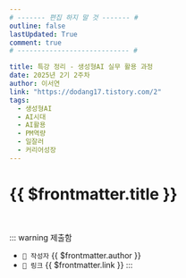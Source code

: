 ```yaml
---
# ------- 편집 하지 말 것 ------- #
outline: false
lastUpdated: True
comment: true
# ---------------------------- #

title: 특강 정리 - 생성형AI 실무 활용 과정
date: 2025년 2기 2주차
author: 이서연
link: "https://dodang17.tistory.com/2"
tags:
  - 생성형AI
  - AI시대
  - AI활용
  - PM역량
  - 일잘러
  - 커리어성장
---
```


# {{ $frontmatter.title }}

<br>

<!-- 여기는 냅두기 -->
::: warning 제출함
 - `🥳 작성자` {{ $frontmatter.author }}
 - `🔗 링크` <a :href="$frontmatter.link" target="_blank" rel="noopener"> {{ $frontmatter.link }} </a>
::: 

<!-- 업데이트 사항 등 필요한 내용 아래부터 자유롭게 사용 -->